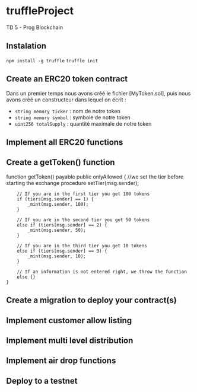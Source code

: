 # truffleProject
TD 5 - Prog Blockchain

## Instalation

``npm install -g truffle``
``truffle init``

## Create an ERC20 token contract

Dans un premier temps nous avons créé le fichier [MyToken.sol], puis nous avons créé un constructeur dans lequel on écrit :
* ``string memory ticker`` : nom de notre token
* ``string memory symbol`` : symbole de notre token
* ``uint256 totalSupply`` : quantité maximale de notre token

## Implement all ERC20 functions

## Create a getToken() function

  function getToken() payable public onlyAllowed {
        //we set the tier before starting the exchange procedure
        setTier(msg.sender);

        // If you are in the first tier you get 100 tokens
        if (tiers[msg.sender] == 1) {
            _mint(msg.sender, 100);
        }

        // If you are in the second tier you get 50 tokens
        else if (tiers[msg.sender] == 2) {
            _mint(msg.sender, 50);
        }

        // If you are in the third tier you get 10 tokens
        else if (tiers[msg.sender] == 3) {
            _mint(msg.sender, 10);
        }

        // If an information is not entered right, we throw the function
        else {}
    }

## Create a migration to deploy your contract(s)

## Implement customer allow listing

## Implement multi level distribution

## Implement air drop functions

## Deploy to a testnet

